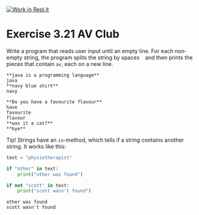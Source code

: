 [![Work in Repl.it](https://classroom.github.com/assets/work-in-replit-14baed9a392b3a25080506f3b7b6d57f295ec2978f6f33ec97e36a161684cbe9.svg)](https://classroom.github.com/online_ide?assignment_repo_id=4329321&assignment_repo_type=AssignmentRepo)
# Exercise 3.21 AV Club

Write a program that reads user input until an empty line. For each non-empty string, the program splits the string by spaces ` ` and then prints the pieces that contain `av`, each on a new line.

```plaintext
**java is a programming language**
java
**navy blue shirt**
navy
```

```plaintext
**Do you have a favourite flavour**
have
favourite
flavour
**was it a cat?**
**bye**
```

Tip! Strings have an `in`-method, which tells if a string contains another string. It works like this:

```python
text = "physiotherapist"

if "other" in text:
    print("other was found")

if not "scott" in text:
    print("scott wasn't found")
```

```plaintext
other was found
scott wasn't found
```
